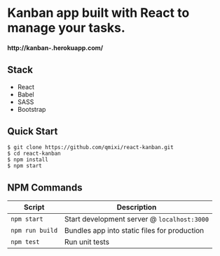 # Kanban app built with React to manage your tasks.

#### http://kanban-.herokuapp.com/

## Stack

- React
- Babel
- SASS
- Bootstrap

## Quick Start

```shell
$ git clone https://github.com/qmixi/react-kanban.git
$ cd react-kanban
$ npm install
$ npm start
```


## NPM Commands

|Script|Description|
|---|---|
|`npm start`|Start development server @ `localhost:3000`|
|`npm run build`|Bundles app into static files for production|
|`npm test`|Run unit tests|
